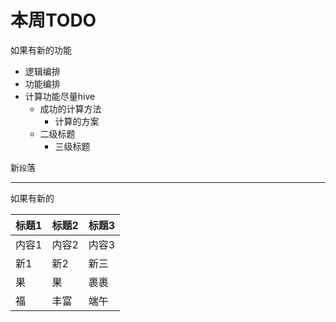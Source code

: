 # 本周TODO
如果有新的功能  

* 逻辑编排  
* 功能编排  
* 计算功能尽量hive
    * 成功的计算方法
      * 计算的方案
    * 二级标题
      * 三级标题  
 
新`段`落
***


如果有新的

标题1 | 标题2 | 标题3
---- | ------|--------
内容1 | 内容2 | 内容3
新1 | 新2 | 新三
果 | 果 | 裹裹
福 | 丰富 | 端午


